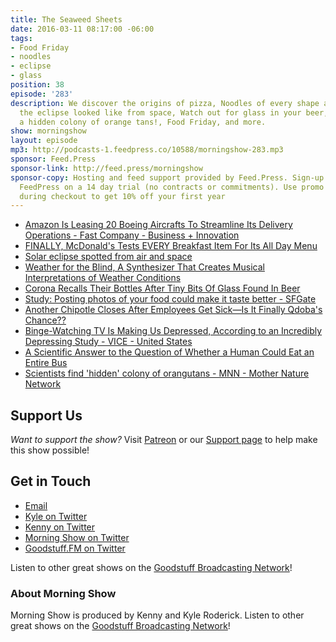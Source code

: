 ```yaml
---
title: The Seaweed Sheets
date: 2016-03-11 08:17:00 -06:00
tags:
- Food Friday
- noodles
- eclipse
- glass
position: 38
episode: '283'
description: We discover the origins of pizza, Noodles of every shape and form, What
  the eclipse looked like from space, Watch out for glass in your beer, Look out for
  a hidden colony of orange tans!, Food Friday, and more.
show: morningshow
layout: episode
mp3: http://podcasts-1.feedpress.co/10588/morningshow-283.mp3
sponsor: Feed.Press
sponsor-link: http://feed.press/morningshow
sponsor-copy: Hosting and feed support provided by Feed.Press. Sign-up today and try
  FeedPress on a 14 day trial (no contracts or commitments). Use promo code `morningshow`
  during checkout to get 10% off your first year
---
```


* [Amazon Is Leasing 20 Boeing Aircrafts To Streamline Its Delivery Operations - Fast Company - Business + Innovation](http://www.fastcompany.com/3057641/most-innovative-companies/amazon-is-leasing-20-boeing-aircrafts-to-streamline-its-delivery-o?partner=rss&utm_source=feedburner&utm_medium=feed&utm_campaign=Feed%3A+fastcompany%2Fheadlines+%28Fast+Company%29)
* [FINALLY, McDonald's Tests EVERY Breakfast Item For Its All Day Menu](http://www.foodbeast.com/news/mcdonalds-true-all-day-breakfast/)
* [Solar eclipse spotted from air and space](http://www.geekwire.com/2016/total-solar-eclipse-spotted-air-space/)
* [Weather for the Blind, A Synthesizer That Creates Musical Interpretations of Weather Conditions](http://laughingsquid.com/weather-for-the-blind-a-synthesizer-that-creates-musical-interpretations-of-weather-conditions/)
* [Corona Recalls Their Bottles After Tiny Bits Of Glass Found In Beer](http://www.foodbeast.com/news/corona-recall/)
* [Study: Posting photos of your food could make it taste better - SFGate](http://www.sfgate.com/food/article/Study-posting-photos-of-your-food-taste-better-6878726.php)
* [Another Chipotle Closes After Employees Get Sick—Is It Finally Qdoba's Chance??](http://gizmodo.com/another-chipotle-closes-after-employees-get-sick-is-it-1763824680)
* [Binge-Watching TV Is Making Us Depressed, According to an Incredibly Depressing Study - VICE - United States](http://www.vice.com/read/binge-watching-tv-is-making-us-depressed-according-to-incredibly-depressing-study-909)
* [A Scientific Answer to the Question of Whether a Human Could Eat an Entire Bus](http://laughingsquid.com/a-scientific-answer-to-the-question-of-whether-a-human-could-eat-an-entire-bus/)
* [Scientists find 'hidden' colony of orangutans - MNN - Mother Nature Network](http://www.mnn.com/earth-matters/animals/blogs/scientists-uncover-hidden-population-orangutans)

## Support Us
*Want to support the show?* Visit [Patreon](http://patreon.com/morningshow) or our [Support page](http://goodstuff.fm/support) to help make this show possible!

## Get in Touch
* [Email](mailto:kyle@goodstuff.fm)
* [Kyle on Twitter](http://twitter.com/dogburps)
* [Kenny on Twitter](http://twitter.com/pizzarobotics)
* [Morning Show on Twitter](http://twitter.com/morningshowam)
* [Goodstuff.FM on Twitter](http://twitter.com/goodstufffm)

Listen to other great shows on the [Goodstuff Broadcasting Network](http://goodstuff.fm/shows)!

### About Morning Show
Morning Show is produced by Kenny and Kyle Roderick. Listen to other great shows on the [Goodstuff Broadcasting Network](http://goodstuff.fm/)!
